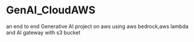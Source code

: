 

# GenAI_CloudAWS
an end to end Generative AI project on aws using aws bedrock,aws lambda and AI gateway with s3 bucket
